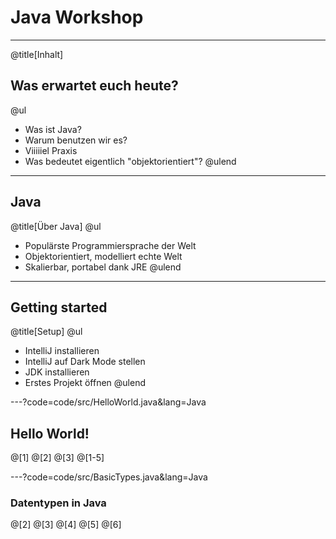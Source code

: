 # Java Workshop

---
@title[Inhalt]
## Was erwartet euch heute?

@ul
- Was ist Java?
- Warum benutzen wir es?
- Viiiiiel Praxis
- Was bedeutet eigentlich "objektorientiert"? 
@ulend

---
## Java
@title[Über Java]
@ul
- Populärste Programmiersprache der Welt
- Objektorientiert, modelliert echte Welt
- Skalierbar, portabel dank JRE
@ulend

---
## Getting started
@title[Setup]
@ul
- IntelliJ installieren
- IntelliJ auf Dark Mode stellen
- JDK installieren
- Erstes Projekt öffnen
@ulend

---?code=code/src/HelloWorld.java&lang=Java
## Hello World!
@[1]
@[2]
@[3]
@[1-5]

---?code=code/src/BasicTypes.java&lang=Java
### Datentypen in Java
@[2]
@[3]
@[4]
@[5]
@[6]